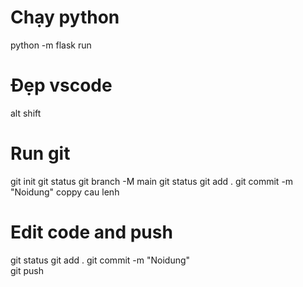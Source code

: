 # Chạy python 
python -m flask run 
# Đẹp vscode 
alt shift
# Run git 
git init 
git status
git branch -M main
git status
git add . 
git commit -m "Noidung"
coppy cau lenh 
# Edit code and push 
git status 
git add . 
git commit -m "Noidung"  
git push 